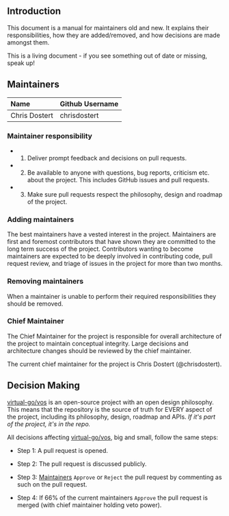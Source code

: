 ## Introduction

This document is a manual for maintainers old and new. It explains their
responsibilities, how they are added/removed, and how decisions are made
amongst them.

This is a living document - if you see something out of date or missing,
speak up!

## Maintainers

| Name          | Github Username |
|:--------------|:----------------|
| Chris Dostert | chrisdostert    |

### Maintainer responsibility

* 1) Deliver prompt feedback and decisions on pull requests.

* 2) Be available to anyone with questions, bug reports, criticism etc.
  about the project. This includes GitHub issues and pull requests.

* 3) Make sure pull requests respect the philosophy, design and roadmap
  of the project.

### Adding maintainers

The best maintainers have a vested interest in the project. Maintainers
are first and foremost contributors that have shown they are committed
to the long term success of the project. Contributors wanting to become
maintainers are expected to be deeply involved in contributing code,
pull request review, and triage of issues in the project for more than
two months.

### Removing maintainers

When a maintainer is unable to perform their required responsibilities
they should be removed.

### Chief Maintainer

The Chief Maintainer for the project is responsible for overall
architecture of the project to maintain conceptual integrity. Large
decisions and architecture changes should be reviewed by the chief
maintainer.

The current chief maintainer for the project is Chris Dostert
(@chrisdostert).

## Decision Making

[virtual-go/vos](https://github.com/virtual-go/vos) is an
open-source project with an open design philosophy. This means that the
repository is the source of truth for EVERY aspect of the project,
including its philosophy, design, roadmap and APIs. *If it's part of the
project, it's in the repo.*

All decisions affecting
[virtual-go/vos](https://github.com/virtual-go/vos), big and
small, follow the same steps:

* Step 1: A pull request is opened.

* Step 2: The pull request is discussed publicly.

* Step 3: [Maintainers](#maintainers) `Approve` or `Reject` the pull
  request by commenting as such on the pull request.

* Step 4: If 66% of the current maintainers `Approve` the pull request
  is merged (with chief maintainer holding veto power).
